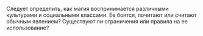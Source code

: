 Следует определить, как магия воспринимается различными культурами и социальными классами. Ее боятся, почитают или считают обычным явлением? Существуют ли ограничения или правила на ее использование?